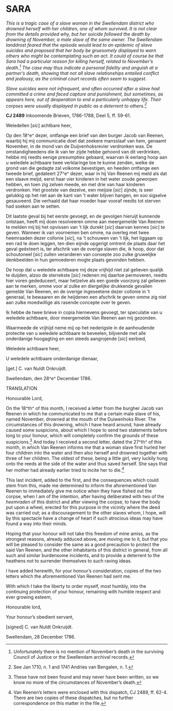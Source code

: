 # SARA

*This is a tragic case of a slave woman in the Swellendam district who drowned herself with her children, one of whom survived. It is not clear from the details provided why, but her suicide followed the death by drowning of November, a male slave of the same owner. The Swellendam landdrost feared that the episode would lead to an epidemic of slave suicides and proposed that her body be gruesomely displayed to warn others who might be contemplating such an act. It could of course be that Sara had a particular reason for killing herself, related to November’s death.[^1] The case may thus indicate a personal fidelity and anguish at a partner’s death, showing that not all slave relationships entailed conflict and jealousy, as the criminal court records often seem to suggest.*

*Slave suicides were not infrequent, and often occurred after a slave had committed a crime and faced capture and punishment, but sometimes, as appears here, out of desperation to end a particularly unhappy life. Their corpses were usually displayed in public as a deterrent to others.[^2]*

**CJ 2489** Inkoomende Brieven, 1786-1788, Deel 5, ff. 59-61.

Weledellen \[*sic*\] achtbare heer,

Op den 18^e^ dezer, ontfange een brief van den burger Jacob van Reenen, waarbij hij mij communicatie doet dat zeekere mansslaaf van hem, genaamt November, in de mond van de Duijvenhoksrevier verdronken was. De omstandigheedens die ik van ter zijde hebbe gehoord van dit verdrinken, hebbe mij reedts eenige presumpties gebaard, waarvan ik eerlang hoop aan u weledele achtbaare twee verklaringe toe te kunne zenden, welke de grond van die gedagte zal volkome bevestigen, en heeden ontfange een tweede brief, gedateert 27^e^ dezer, waar in hij Van Reenen mij meld als dat een slaave meijd, eerst haar vier kinderen in het water zoude geworpen hebben, en toen zig zelven meede, en met drie van haar kinderen verdronken. Het grootste van dezelve, een meijsie \[*sic*\] zijnde, is seer gelukkig op het riet aan de kant van ’t water blijven hangen, en soo sigselve gesauveerd. Die verhaald dat haar moeder haar vooraf reedts tot sterven had soeken aan te setten.

Dit laatste geval bij het eerste gevoegt, en de gevolgen hieruijt kunnende ontstaan, heeft mij doen resolveeren omme aan meergemelde Van Reenen te melden mij bij het opvissen van ’t lijk durekt \[*sic*\] daarvan kennes \[*sic*\] te geven. Wanneer ik van voornemen ben omme, na overleg met twee heemraaden dezer collonie \[*sic*\], na ’t schouwen van ’t lijk, het liggaam op een rad te doen leggen, ten dien eijnde opgerigt omtrent de plaats daar het geval geëxteert is, ter afschrik van de overige slaven die, ik hoop, door dat schoutoneel \[*sic*\] zullen veranderen van consepte zoo zulke gruwelijke denkbeelden in hun gemoederen mogte plaats gevonden hebben.

De hoop dat u weledele achtbaare mij deze vrijhijd niet zal gelieven qualijk te duijden, alzoo de sterrekste \[*sic*\] redenen mij daartoe permoveren, reedts hier voren gededuceert, maar hetzelve als een goede voorzorg zal gelieven aan te merken, omme voor al zulke en diergelijke drukkende gevallen gemelde Van Reenen, en de overige ingeseetene dezer collonie in ’t generaal, te bewaaren en de heijdenen een afschrik te geven omme zig niet aan zulke moedwillige als rasende concepte over te geven.

Ik hebbe de twee brieve in copia hiernevens gevoegt, ter speculatie van u weledele achtbaare, door meergemelde Van Reenen aan mij gezonden.

Waarmeede de vrijhijd neme mij op het nederigste in de aanhoudende protectie van u weledele achtbaare te beveelen, blijvende met alle onderdanige hoogagting en een steeds aangrojende \[*sic*\] eerbied,

Weledele achtbaare heer,

U weledele achtbaare onderdanige dienaar,

\[get.\] C. van Nuldt Onkruijdt.

Swellendam, den 28^e^ December 1786.

TRANSLATION

Honourable Lord,

On the 18^th^ of this month, I received a letter from the burgher Jacob van Reenen in which he communicated to me that a certain male slave of his, named November, drowned at the mouth of the Duiwenhoks River. The circumstances of this drowning, which I have heard around, have already caused some suspicions, about which I hope to send two statements before long to your honour, which will completely confirm the grounds of these suspicions.[^3] And today I received a second letter, dated the 27^th^ of this month, in which Van Reenen informs me that a woman slave first hurled her four children into the water and then also herself and drowned together with three of her children. The oldest of these, being a little girl, very luckily hung onto the reeds at the side of the water and thus saved herself. She says that her mother had already earlier tried to incite her to die.[^4]

This last incident, added to the first, and the consequences which could stem from this, made me determined to inform the aforementioned Van Reenen to immediately give me notice when they have fished out the corpse, when I am of the intention, after having deliberated with two of the *heemraden* of this district and after viewing the corpse, to have the body put upon a wheel, erected for this purpose in the vicinity where the deed was carried out; as a discouragement to the other slaves whom, I hope, will by this spectacle have a change of heart if such atrocious ideas may have found a way into their minds.

Hoping that your honour will not take this freedom of mine amiss, as the strongest reasons, already adduced above, are moving me to it, but that you will be pleased to consider the same as a good precaution to protect the said Van Reenen, and the other inhabitants of this district in general, from all such and similar burdensome incidents, and to provide a deterrent to the heathens not to surrender themselves to such raving ideas.

I have added herewith, for your honour’s consideration, copies of the two letters which the aforementioned Van Reenen had sent me.

With which I take the liberty to order myself, most humbly, into the continuing protection of your honour, remaining with humble respect and ever growing esteem,

Honourable lord,

Your honour’s obedient servant,

\[signed\] C. van Nuldt Onkruijdt.

Swellendam, 28 December 1786.

[^1]: Unfortunately there is no mention of November’s death in the surviving Council of Justice or the Swellendam archival records. 

[^2]: See Jan 1710, n. 1 and 1741 Andries van Bengalen, n. 1.

[^3]:  These have not been found and may never have been written, so we know no more of the circumstances of November’s death.

[^4]:  Van Reenen’s letters were enclosed with this dispatch, CJ 2489, ff. 62-4. There are two copies of these dispatches, but no further correspondence on this matter in the file. 